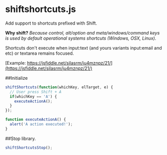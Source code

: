 # shiftshortcuts.js

Add support to shortcuts prefixed with Shift.

__Why shift?__ _Because control, alt/option and meta/windows/command keys is used by default operational systems shortcuts (Windows, OSX, Linux)._

Shortcuts don't execute when input:text (and yours variants input:email and etc) or textarea remains focused.

[Example: https://jsfiddle.net/silasrm/ju4mznpz/21/](https://jsfiddle.net/silasrm/ju4mznpz/21/)

##Initialize

~~~javascript
shiftShortcuts(function(whichKey, elTarget, e) {
  // User press Shift + A
  if(whichKey == 'A') {
    executeActionA();
  }
});

function executeActionA() {
  alert('A action executed!');
}
~~~

##Stop library.
~~~javascript
shiftShortcutsStop();
~~~
